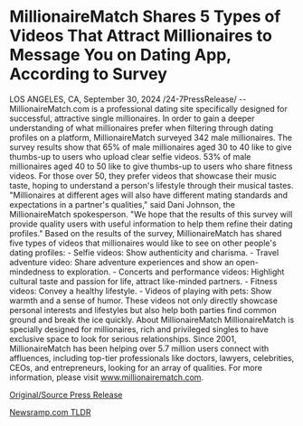 # MillionaireMatch Shares 5 Types of Videos That Attract Millionaires to Message You on Dating App, According to Survey

LOS ANGELES, CA, September 30, 2024 /24-7PressRelease/ -- MillionaireMatch.com is a professional dating site specifically designed for successful, attractive single millionaires. In order to gain a deeper understanding of what millionaires prefer when filtering through dating profiles on a platform, MillionaireMatch surveyed 342 male millionaires.   The survey results show that 65% of male millionaires aged 30 to 40 like to give thumbs-up to users who upload clear selfie videos. 53% of male millionaires aged 40 to 50 like to give thumbs-up to users who share fitness videos. For those over 50, they prefer videos that showcase their music taste, hoping to understand a person's lifestyle through their musical tastes.  "Millionaires at different ages will also have different mating standards and expectations in a partner's qualities," said Dani Johnson, the MillionaireMatch spokesperson. "We hope that the results of this survey will provide quality users with useful information to help them refine their dating profiles."  Based on the results of the survey, MillionaireMatch has shared five types of videos that millionaires would like to see on other people's dating profiles:  - Selfie videos: Show authenticity and charisma. - Travel adventure video: Share adventure experiences and show an open-mindedness to exploration. - Concerts and performance videos: Highlight cultural taste and passion for life, attract like-minded partners. - Fitness videos: Convey a healthy lifestyle. - Videos of playing with pets: Show warmth and a sense of humor.  These videos not only directly showcase personal interests and lifestyles but also help both parties find common ground and break the ice quickly.  About MillionaireMatch  MillionaireMatch is specially designed for millionaires, rich and privileged singles to have exclusive space to look for serious relationships. Since 2001, MillionaireMatch has been helping over 5.7 million users connect with affluences, including top-tier professionals like doctors, lawyers, celebrities, CEOs, and entrepreneurs, looking for an array of qualities.  For more information, please visit www.millionairematch.com. 

[Original/Source Press Release](https://www.24-7pressrelease.com/press-release/514797/millionairematch-shares-5-types-of-videos-that-attract-millionaires-to-message-you-on-dating-app-according-to-survey) 

[Newsramp.com TLDR](https://newsramp.com/None) 